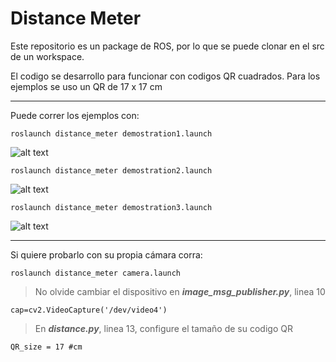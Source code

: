 # Distance Meter

Este repositorio es un package de ROS, por lo que se puede clonar en el src de un workspace.

El codigo se desarrollo para funcionar con codigos QR cuadrados. Para los ejemplos se uso un QR de 17 x 17 cm

---
Puede correr los ejemplos con:
```
roslaunch distance_meter demostration1.launch
```

![alt text](https://github.com/WilberRojas/distance_meter/blob/main/images/demo1.gif)

```
roslaunch distance_meter demostration2.launch
```

![alt text](https://github.com/WilberRojas/distance_meter/blob/main/images/demo2.gif)

```
roslaunch distance_meter demostration3.launch
```

![alt text](https://github.com/WilberRojas/distance_meter/blob/main/images/demo3.gif)

---
Si quiere probarlo con su propia cámara corra:

```
roslaunch distance_meter camera.launch
```

> No olvide cambiar el dispositivo en ***image_msg_publisher.py***, linea 10
```{python3}
cap=cv2.VideoCapture('/dev/video4')
```
> En ***distance.py***, linea 13, configure el tamaño de su codigo QR
```{python3}
QR_size = 17 #cm
```
